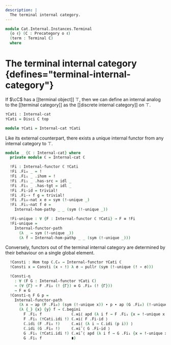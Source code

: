```yaml
---
description: |
  The terminal internal category.
---
```

<!--
```agda
open import Cat.Diagram.Terminal
open import Cat.Prelude

open import Cat.Internal.Instances.Discrete

import Cat.Internal.Base
import Cat.Reasoning
```
-->
```agda
module Cat.Internal.Instances.Terminal
  {o ℓ} (C : Precategory o ℓ)
  (term : Terminal C)
  where
```

<!--
```agda
open Cat.Reasoning C
open Cat.Internal.Base C
open Terminal term
open Internal-hom
open Internal-functor
```
-->

# The terminal internal category {defines="terminal-internal-category"}

If $\cC$ has a [[terminal object]] $\top$, then we can define an internal
analog to the [[terminal category]] as the [[discrete internal category]]
on $\top$.

```agda
⊤Cati : Internal-cat
⊤Cati = Disci C top

module ⊤Cati = Internal-cat ⊤Cati
```

Like its external counterpart, there exists a unique internal functor
from any internal category to $\top$.

```agda
module _ {ℂ : Internal-cat} where
  private module ℂ = Internal-cat ℂ

  !Fi : Internal-functor ℂ ⊤Cati
  !Fi .Fi₀ _ = !
  !Fi .Fi₁ _ .ihom = !
  !Fi .Fi₁ _ .has-src = idl _
  !Fi .Fi₁ _ .has-tgt = idl _
  !Fi .Fi-id = trivial!
  !Fi .Fi-∘ f g = trivial!
  !Fi .Fi₀-nat x σ = sym (!-unique _)
  !Fi .Fi₁-nat f σ =
    Internal-hom-pathp _ _ (sym (!-unique _))

  !Fi-unique : ∀ {F : Internal-functor ℂ ⊤Cati} → F ≡ !Fi
  !Fi-unique =
    Internal-functor-path
      (λ _ → sym (!-unique _))
      (λ f → Internal-hom-pathp _ _ (sym (!-unique _)))
```

Conversely, functors out of the terminal internal category are determined
by their behaviour on a single global element.

```agda
  !Consti : Hom top ℂ.C₀ → Internal-functor ⊤Cati ℂ
  !Consti x = Consti (x ∘ !) λ σ → pullr (sym (!-unique (! ∘ σ)))

  !Consti-η
    : ∀ (F G : Internal-functor ⊤Cati ℂ)
    → (∀ {Γ} → F .Fi₀ (! {Γ}) ≡ G .Fi₀ (! {Γ}))
    → F ≡ G
  !Consti-η F G p =
    Internal-functor-path
      (λ x → ap (F .Fi₀) (sym (!-unique x)) ∙ p ∙ ap (G .Fi₀) (!-unique x))
      (λ {_} {x} {y} f → ℂ.begini
        F .Fi₁ f             ℂ.≡i⟨ apd (λ i f → F .Fi₁ {x = !-unique x (~ i)} {y = !-unique y (~ i)} f) (Internal-hom-pathp _ _ (sym (!-unique (f .ihom)))) ⟩
        F .Fi₁ (⊤Cati.idi !) ℂ.≡i⟨ F .Fi-id ⟩
        ℂ.idi (F .Fi₀ !)     ℂ.≡i⟨ (λ i → ℂ.idi (p i)) ⟩
        ℂ.idi (G .Fi₀ !)     ℂ.≡i˘⟨ G .Fi-id ⟩
        G .Fi₁ (⊤Cati.idi !) ℂ.≡i˘⟨ apd (λ i f → G .Fi₁ {x = !-unique x (~ i)} {y = !-unique y (~ i)} f) (Internal-hom-pathp _ _ (sym (!-unique (f .ihom)))) ⟩
        G .Fi₁ f             ∎)
```
